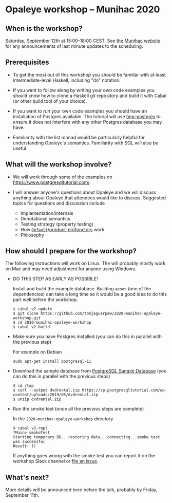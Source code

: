 # Opaleye workshop &ndash; Munihac 2020

## When is the workshop?

Saturday, September 12th at 15:00–18:00 CEST.  See [the Munihac
website](https://munihac.de/2020.html) for any announcements of last
minute updates to the scheduling.

## Prerequisites

* To get the most out of this workshop you should be familiar with at
least intermediate-level Haskell, including "do" notation.

* If you want to follow along by writing your own code examples you
should know how to clone a Haskell git repository and build it with
Cabal (or other build tool of your choice).

* If you want to *run* your own code examples you should have an
installation of Postgres available.  The tutorial will use
[tmp-postgres](https://hackage.haskell.org/package/tmp-postgres-1.34.1.0)
to ensure it does not interfere with any other Postgres database you
may have.

* Familiarity with the list monad would be particularly helpful for
understanding Opaleye's semantics.  Familiarity with SQL will also be
useful.

## What will the workshop involve?

* We will work through some of the examples on
  <https://www.postgresqltutorial.com/>.

* I will answer anyone's questions about Opaleye and we will discuss
  anything about Opaleye that attendees would like to discuss.
  Suggested topics for questions and discussion include

  * Implementation/internals
  * Denotational semantics
  * Testing strategy (property testing)
  * How
    [`Default`](https://hackage.haskell.org/package/product-profunctors-0.11.0.0/docs/Data-Profunctor-Product-Default.html)/[product-profunctors](https://github.com/tomjaguarpaw/product-profunctors) work
  * Philosophy

## How should I prepare for the workshop?

The following instructions will work on Linux.  The will probably
mostly work on Mac and may need adjustment for anyone using Windows.

* DO THIS STEP AS EARLY AS POSSIBLE!

  Install and build the example database.  Building `aeson` (one of
  the dependencies) can take a long time so it would be a good idea to
  do this part well before the workshop.

  ```
  $ cabal v2-update
  $ git clone https://github.com/tomjaguarpaw/2020-munihac-opaleye-workshop.git
  $ cd 2020-munihac-opaleye-workshop
  $ cabal v2-build
  ```

* Make sure you have Postgres installed (you can do this in parallel
  with the previous step)

  For example on Debian

  ```
  sudo apt-get install postgresql-11
  ```

* Download the sample database from [PostgreSQL Sample
  Database](https://www.postgresqltutorial.com/postgresql-sample-database/)
  (you can do this in parallel with the previous steps)

  ```
  $ cd /tmp
  $ curl --output dvdrental.zip https://sp.postgresqltutorial.com/wp-content/uploads/2019/05/dvdrental.zip
  $ unzip dvdrental.zip
  ```

* Run the smoke test (once all the previous steps are complete)

  In the `2020-munihac-opaleye-workshop` directory

  ```
  $ cabal v2-repl
  *Main> smokeTest
  Starting temporary DB...restoring data...connecting...smoke test was successful
  Result: ()
  ```

  If anything goes wrong with the smoke test you can report it on the
  workshop Slack channel or [file an
  issue](https://github.com/tomjaguarpaw/2020-munihac-opaleye-workshop/issues).

## What's next?

More details will be announced here before the talk, probably by
Friday, September 11th.
